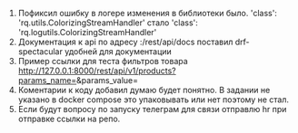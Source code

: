 1) Пофиксил ошибку в логере изменения в библиотеки было. 'class': 'rq.utils.ColorizingStreamHandler' стало 'class': 'rq.logutils.ColorizingStreamHandler'
2) Документация к api по адресу <ip>:<port>/rest/api/docs поставил drf-spectacular удобней для документации
3) Пример ссылки для теста фильтров товара http://127.0.0.1:8000/rest/api/v1/products?params_name=<text>&params_value=<text>
4) Коментарии к коду добавил  думаю будет понятно. В задании не указано в docker compose это упаковывать или нет поэтому не стал.
5) Если будут вопросу по запуску телеграм для связи отправлю hr при отправке ссылки на репо.